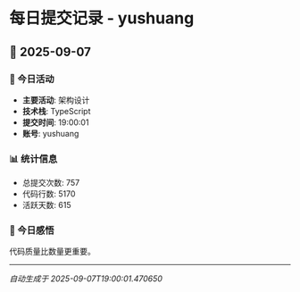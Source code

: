 # 每日提交记录 - yushuang

## 📅 2025-09-07

### 🎯 今日活动
- **主要活动**: 架构设计
- **技术栈**: TypeScript
- **提交时间**: 19:00:01
- **账号**: yushuang

### 📊 统计信息
- 总提交次数: 757
- 代码行数: 5170
- 活跃天数: 615

### 💭 今日感悟
代码质量比数量更重要。

---
*自动生成于 2025-09-07T19:00:01.470650*
